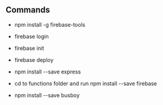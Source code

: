 ## Commands

- npm install -g firebase-tools

- firebase login

- firebase init

- firebase deploy

- npm install --save express

- cd to functions folder and run npm install --save firebase

- npm install --save busboy

